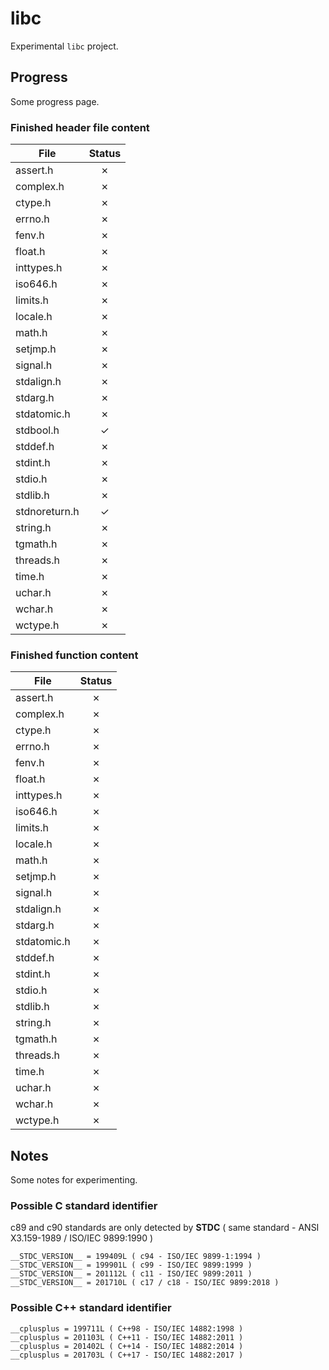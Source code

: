 
# libc

Experimental `libc` project.

## Progress

Some progress page.

### Finished header file content

| File          | Status   |
| ------------- | :------: |
| assert.h      | &cross;  |
| complex.h     | &cross;  |
| ctype.h       | &cross;  |
| errno.h       | &cross;  |
| fenv.h        | &cross;  |
| float.h       | &cross;  |
| inttypes.h    | &cross;  |
| iso646.h      | &cross;  |
| limits.h      | &cross;  |
| locale.h      | &cross;  |
| math.h        | &cross;  |
| setjmp.h      | &cross;  |
| signal.h      | &cross;  |
| stdalign.h    | &cross;  |
| stdarg.h      | &cross;  |
| stdatomic.h   | &cross;  |
| stdbool.h     | &check;  |
| stddef.h      | &cross;  |
| stdint.h      | &cross;  |
| stdio.h       | &cross;  |
| stdlib.h      | &cross;  |
| stdnoreturn.h | &check;  |
| string.h      | &cross;  |
| tgmath.h      | &cross;  |
| threads.h     | &cross;  |
| time.h        | &cross;  |
| uchar.h       | &cross;  |
| wchar.h       | &cross;  |
| wctype.h      | &cross;  |

### Finished function content

| File          | Status   |
| ------------- | :------: |
| assert.h      | &cross;  |
| complex.h     | &cross;  |
| ctype.h       | &cross;  |
| errno.h       | &cross;  |
| fenv.h        | &cross;  |
| float.h       | &cross;  |
| inttypes.h    | &cross;  |
| iso646.h      | &cross;  |
| limits.h      | &cross;  |
| locale.h      | &cross;  |
| math.h        | &cross;  |
| setjmp.h      | &cross;  |
| signal.h      | &cross;  |
| stdalign.h    | &cross;  |
| stdarg.h      | &cross;  |
| stdatomic.h   | &cross;  |
| stddef.h      | &cross;  |
| stdint.h      | &cross;  |
| stdio.h       | &cross;  |
| stdlib.h      | &cross;  |
| string.h      | &cross;  |
| tgmath.h      | &cross;  |
| threads.h     | &cross;  |
| time.h        | &cross;  |
| uchar.h       | &cross;  |
| wchar.h       | &cross;  |
| wctype.h      | &cross;  |

## Notes

Some notes for experimenting.

### Possible C standard identifier

c89 and c90 standards are only detected by __STDC__ ( same standard - ANSI X3.159-1989 / ISO/IEC 9899:1990 )
```
__STDC_VERSION__ = 199409L ( c94 - ISO/IEC 9899-1:1994 )
__STDC_VERSION__ = 199901L ( c99 - ISO/IEC 9899:1999 )
__STDC_VERSION__ = 201112L ( c11 - ISO/IEC 9899:2011 )
__STDC_VERSION__ = 201710L ( c17 / c18 - ISO/IEC 9899:2018 )
```

### Possible C++ standard identifier

```
__cplusplus = 199711L ( C++98 - ISO/IEC 14882:1998 )
__cplusplus = 201103L ( C++11 - ISO/IEC 14882:2011 )
__cplusplus = 201402L ( C++14 - ISO/IEC 14882:2014 )
__cplusplus = 201703L ( C++17 - ISO/IEC 14882:2017 )
```
